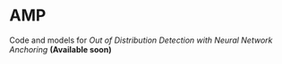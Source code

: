 # AMP
Code and models for _Out of Distribution Detection with Neural Network Anchoring_ **(Available soon)**
